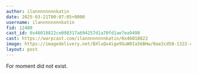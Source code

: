 ```yaml
---
author: ilannnnnnnnkatin
date: 2025-03-21T00:07:05+0000
username: ilannnnnnnnkatin
fid: 12400
cast_id: 0x46018822ce098317a694257d1a70fd1ae7ea9498
cast: https://warpcast.com/ilannnnnnnnkatin/0x46018822
image: https://imagedelivery.net/BXluQx4ige9GuW0Ia56BHw/0ae2cd58-1322-4b13-8d0b-bb2722e9aa00/original
layout: post
---
```

For  moment did not exist.  

<img src='https://imagedelivery.net/BXluQx4ige9GuW0Ia56BHw/0ae2cd58-1322-4b13-8d0b-bb2722e9aa00/original' alt='' referrerpolicy='no-referrer'/>